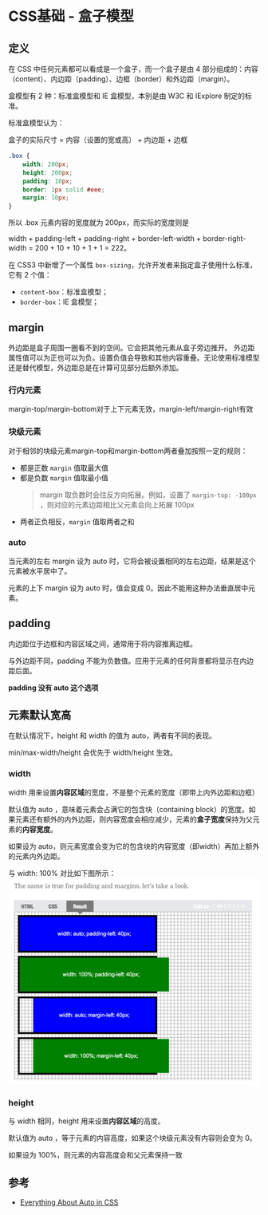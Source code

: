 # CSS基础 - 盒子模型
## 定义
在 CSS 中任何元素都可以看成是一个盒子，而一个盒子是由 4 部分组成的：内容（content）、内边距（padding）、边框（border）和外边距（margin）。

盒模型有 2 种：标准盒模型和 IE 盒模型，本别是由 W3C 和 IExplore 制定的标准。

标准盒模型认为：

盒子的实际尺寸 = 内容（设置的宽或高） + 内边距 + 边框
```css
.box {
    width: 200px;
    height: 200px;
    padding: 10px;
    border: 1px solid #eee;
    margin: 10px;
}
```
所以 .box 元素内容的宽度就为 200px，而实际的宽度则是 

width + padding-left + padding-right + border-left-width + border-right-width = 200 + 10 + 10 + 1 + 1 = 222。

在 CSS3 中新增了一个属性 `box-sizing`，允许开发者来指定盒子使用什么标准，它有 2 个值：
- `content-box`：标准盒模型；
- `border-box`：IE 盒模型；

## margin
外边距是盒子周围一圈看不到的空间。它会把其他元素从盒子旁边推开。 外边距属性值可以为正也可以为负。设置负值会导致和其他内容重叠。无论使用标准模型还是替代模型，外边距总是在计算可见部分后额外添加。

### 行内元素 
margin-top/margin-bottom对于上下元素无效，margin-left/margin-right有效

### 块级元素
对于相邻的块级元素margin-top和margin-bottom两者叠加按照一定的规则：
- 都是正数 `margin` 值取最大值
- 都是负数 `margin` 值取最小值
    > margin 取负数时会往反方向拓展。例如，设置了 `margin-top: -100px` ，则对应的元素边距相比父元素会向上拓展 100px
- 两者正负相反，`margin` 值取两者之和

### auto
当元素的左右 margin 设为 auto 时，它将会被设置相同的左右边距，结果是这个元素被水平居中了。

元素的上下 margin 设为 auto 时，值会变成 0。因此不能用这种办法垂直居中元素。

## padding
内边距位于边框和内容区域之间，通常用于将内容推离边框。

与外边距不同，padding 不能为负数值。应用于元素的任何背景都将显示在内边距后面。

**padding 没有 auto 这个选项**

## 元素默认宽高
在默认情况下，height 和 width 的值为 auto，两者有不同的表现。

min/max-width/height 会优先于 width/height 生效。

### width
width 用来设置**内容区域**的宽度，不是整个元素的宽度（即带上内外边距和边框）

默认值为 auto ，意味着元素会占满它的包含块（containing block）的宽度。如果元素还有额外的内外边距，则内容宽度会相应减少，元素的**盒子宽度**保持为父元素的**内容宽度**。

如果设为 auto，则元素宽度会变为它的包含块的内容宽度（即width）再加上额外的元素内外边距。

与 width: 100% 对比如下图所示：
![img](../static/Box_Model_1.png)

### height
与 width 相同，height 用来设置**内容区域**的高度。

默认值为 auto ，等于元素的内容高度，如果这个块级元素没有内容则会变为 0。

如果设为 100%，则元素的内容高度会和父元素保持一致

## 参考
- [Everything About Auto in CSS
](https://ishadeed.com/article/auto-css/)

